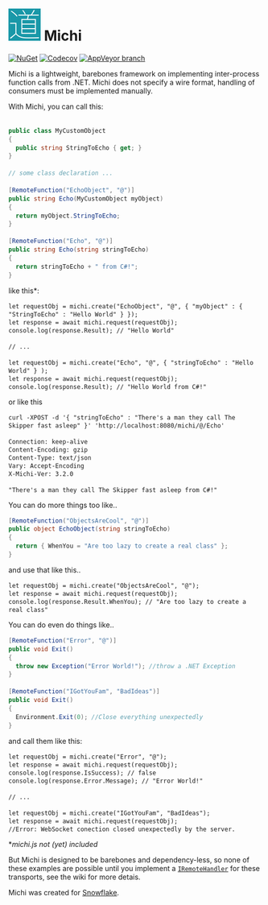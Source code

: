 <img src="https://raw.githubusercontent.com/SnowflakePowered/michi/master/michi.png" width=64> Michi
=====

[![NuGet](https://img.shields.io/nuget/v/Michi.svg)](https://www.nuget.org/packages/Michi)
[![Codecov](https://img.shields.io/codecov/c/github/SnowflakePowered/michi.svg)](https://codecov.io/github/SnowflakePowered/michi)
[![AppVeyor branch](https://img.shields.io/appveyor/ci/RonnChyran/michi.svg)](https://ci.appveyor.com/project/RonnChyran/michi)


Michi is a lightweight, barebones framework on implementing inter-process function calls from .NET.
Michi does not specify a wire format, handling of consumers must be implemented manually.

With Michi, you can call this:

```c#

public class MyCustomObject 
{
  public string StringToEcho { get; }
}

// some class declaration ...

[RemoteFunction("EchoObject", "@")]
public string Echo(MyCustomObject myObject)
{
  return myObject.StringToEcho;
}

[RemoteFunction("Echo", "@")]
public string Echo(string stringToEcho)
{
  return stringToEcho + " from C#!";
}
```

like this*: 

```es6
let requestObj = michi.create("EchoObject", "@", { "myObject" : { "StringToEcho" : "Hello World" } });
let response = await michi.request(requestObj);
console.log(response.Result); // "Hello World"

// ...

let requestObj = michi.create("Echo", "@", { "stringToEcho" : "Hello World" } );
let response = await michi.request(requestObj);
console.log(response.Result); // "Hello World from C#!"
```

or like this

```http
curl -XPOST -d '{ "stringToEcho" : "There's a man they call The Skipper fast asleep" }' 'http://localhost:8080/michi/@/Echo'

Connection: keep-alive
Content-Encoding: gzip
Content-Type: text/json
Vary: Accept-Encoding
X-Michi-Ver: 3.2.0

"There's a man they call The Skipper fast asleep from C#!"
```
You can do more things too like..

```c#
[RemoteFunction("ObjectsAreCool", "@")]
public object EchoObject(string stringToEcho)
{
  return { WhenYou = "Are too lazy to create a real class" };
}
```

and use that like this..

```es6
let requestObj = michi.create("ObjectsAreCool", "@");
let response = await michi.request(requestObj);
console.log(response.Result.WhenYou); // "Are too lazy to create a real class"
```


You can do even do things like..

```c#
[RemoteFunction("Error", "@")]
public void Exit()
{
  throw new Exception("Error World!"); //throw a .NET Exception
}

[RemoteFunction("IGotYouFam", "BadIdeas")]
public void Exit()
{
  Environment.Exit(0); //Close everything unexpectedly
}
```

and call them like this:

```es6
let requestObj = michi.create("Error", "@");
let response = await michi.request(requestObj);
console.log(response.IsSuccess); // false
console.log(response.Error.Message); // "Error World!"

// ...

let requestObj = michi.create("IGotYouFam", "BadIdeas");
let response = await michi.request(requestObj);
//Error: WebSocket conection closed unexpectedly by the server. 
```

\*_michi.js not (yet) included_

But Michi is designed to be barebones and dependency-less, so none of these examples are possible until you implement a [`IRemoteHandler`](https://github.com/SnowflakePowered/michi/tree/master/Michi/Handlers) for these transports, see the wiki for more detais. 


Michi was created for [Snowflake](http://snowflakepowe.red).


